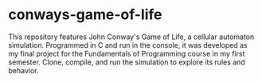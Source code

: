 # conways-game-of-life
This repository features John Conway's Game of Life, a cellular automaton simulation. Programmed in C and run in the console, it was developed as my final project for the Fundamentals of Programming course in my first semester. Clone, compile, and run the simulation to explore its rules and behavior.
